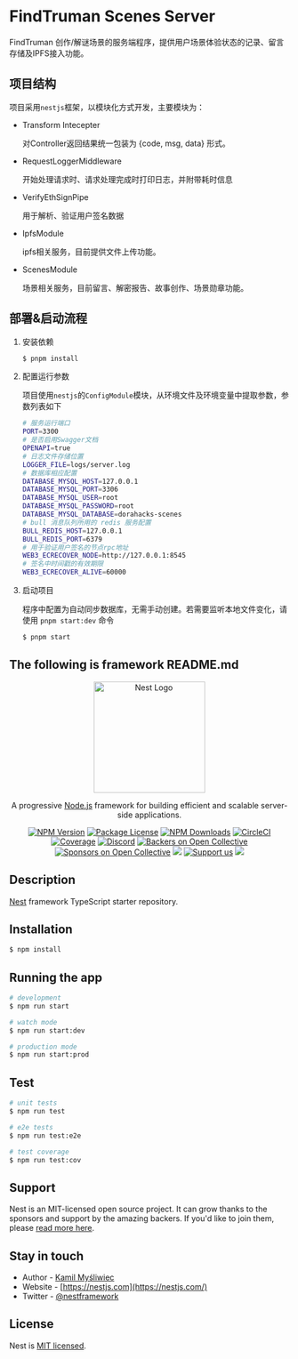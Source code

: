 # FindTruman Scenes Server

FindTruman 创作/解谜场景的服务端程序，提供用户场景体验状态的记录、留言存储及IPFS接入功能。

## 项目结构

项目采用`nestjs`框架，以模块化方式开发，主要模块为：

- Transform Intecepter
  
  对Controller返回结果统一包装为 {code, msg, data} 形式。
  
- RequestLoggerMiddleware

  开始处理请求时、请求处理完成时打印日志，并附带耗时信息
  
- VerifyEthSignPipe

  用于解析、验证用户签名数据
  
- IpfsModule

  ipfs相关服务，目前提供文件上传功能。
  
- ScenesModule

  场景相关服务，目前留言、解密报告、故事创作、场景勋章功能。



## 部署&启动流程

1. 安装依赖

    ``` bash
    $ pnpm install
    ```

2. 配置运行参数
    
    项目使用`nestjs`的`ConfigModule`模块，从环境文件及环境变量中提取参数，参数列表如下
    
    ``` bash
    # 服务运行端口
    PORT=3300
    # 是否启用Swagger文档
    OPENAPI=true
    # 日志文件存储位置
    LOGGER_FILE=logs/server.log
    # 数据库相应配置
    DATABASE_MYSQL_HOST=127.0.0.1
    DATABASE_MYSQL_PORT=3306
    DATABASE_MYSQL_USER=root
    DATABASE_MYSQL_PASSWORD=root
    DATABASE_MYSQL_DATABASE=dorahacks-scenes
    # bull 消息队列所用的 redis 服务配置
    BULL_REDIS_HOST=127.0.0.1
    BULL_REDIS_PORT=6379
    # 用于验证用户签名的节点rpc地址
    WEB3_ECRECOVER_NODE=http://127.0.0.1:8545
    # 签名中时间戳的有效期限
    WEB3_ECRECOVER_ALIVE=60000
    ```

3. 启动项目

    程序中配置为自动同步数据库，无需手动创建。若需要监听本地文件变化，请使用 `pnpm start:dev` 命令

    ``` bash
    $ pnpm start
    ```

## The following is framework README.md

<p align="center">
  <a href="http://nestjs.com/" target="blank"><img src="https://nestjs.com/img/logo-small.svg" width="200" alt="Nest Logo" /></a>
</p>

[circleci-image]: https://img.shields.io/circleci/build/github/nestjs/nest/master?token=abc123def456
[circleci-url]: https://circleci.com/gh/nestjs/nest

  <p align="center">A progressive <a href="http://nodejs.org" target="_blank">Node.js</a> framework for building efficient and scalable server-side applications.</p>
    <p align="center">
<a href="https://www.npmjs.com/~nestjscore" target="_blank"><img src="https://img.shields.io/npm/v/@nestjs/core.svg" alt="NPM Version" /></a>
<a href="https://www.npmjs.com/~nestjscore" target="_blank"><img src="https://img.shields.io/npm/l/@nestjs/core.svg" alt="Package License" /></a>
<a href="https://www.npmjs.com/~nestjscore" target="_blank"><img src="https://img.shields.io/npm/dm/@nestjs/common.svg" alt="NPM Downloads" /></a>
<a href="https://circleci.com/gh/nestjs/nest" target="_blank"><img src="https://img.shields.io/circleci/build/github/nestjs/nest/master" alt="CircleCI" /></a>
<a href="https://coveralls.io/github/nestjs/nest?branch=master" target="_blank"><img src="https://coveralls.io/repos/github/nestjs/nest/badge.svg?branch=master#9" alt="Coverage" /></a>
<a href="https://discord.gg/G7Qnnhy" target="_blank"><img src="https://img.shields.io/badge/discord-online-brightgreen.svg" alt="Discord"/></a>
<a href="https://opencollective.com/nest#backer" target="_blank"><img src="https://opencollective.com/nest/backers/badge.svg" alt="Backers on Open Collective" /></a>
<a href="https://opencollective.com/nest#sponsor" target="_blank"><img src="https://opencollective.com/nest/sponsors/badge.svg" alt="Sponsors on Open Collective" /></a>
  <a href="https://paypal.me/kamilmysliwiec" target="_blank"><img src="https://img.shields.io/badge/Donate-PayPal-ff3f59.svg"/></a>
    <a href="https://opencollective.com/nest#sponsor"  target="_blank"><img src="https://img.shields.io/badge/Support%20us-Open%20Collective-41B883.svg" alt="Support us"></a>
  <a href="https://twitter.com/nestframework" target="_blank"><img src="https://img.shields.io/twitter/follow/nestframework.svg?style=social&label=Follow"></a>
</p>
  <!--[![Backers on Open Collective](https://opencollective.com/nest/backers/badge.svg)](https://opencollective.com/nest#backer)
  [![Sponsors on Open Collective](https://opencollective.com/nest/sponsors/badge.svg)](https://opencollective.com/nest#sponsor)-->

## Description

[Nest](https://github.com/nestjs/nest) framework TypeScript starter repository.

## Installation

```bash
$ npm install
```

## Running the app

```bash
# development
$ npm run start

# watch mode
$ npm run start:dev

# production mode
$ npm run start:prod
```

## Test

```bash
# unit tests
$ npm run test

# e2e tests
$ npm run test:e2e

# test coverage
$ npm run test:cov
```

## Support

Nest is an MIT-licensed open source project. It can grow thanks to the sponsors and support by the amazing backers. If you'd like to join them, please [read more here](https://docs.nestjs.com/support).

## Stay in touch

- Author - [Kamil Myśliwiec](https://kamilmysliwiec.com)
- Website - [https://nestjs.com](https://nestjs.com/)
- Twitter - [@nestframework](https://twitter.com/nestframework)

## License

Nest is [MIT licensed](LICENSE).
